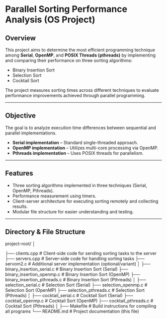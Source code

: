 # Parallel Sorting Performance Analysis (OS Project)

## Overview
This project aims to determine the most efficient programming technique among **Serial**, **OpenMP**, and **POSIX Threads (pthreads)** by implementing and comparing their performance on three sorting algorithms:
- Binary Insertion Sort
- Selection Sort
- Cocktail Sort

The project measures sorting times across different techniques to evaluate performance improvements achieved through parallel programming.

---

## Objective
The goal is to analyze execution time differences between sequential and parallel implementations.  
- **Serial implementation** – Standard single-threaded approach.  
- **OpenMP implementation** – Utilizes multi-core processing via OpenMP.  
- **Pthreads implementation** – Uses POSIX threads for parallelism.

---

## Features
- Three sorting algorithms implemented in three techniques (Serial, OpenMP, Pthreads).  
- Performance measurement using timers.  
- Client-server architecture for executing sorting remotely and collecting results.  
- Modular file structure for easier understanding and testing.

---

## Directory & File Structure
project-root/
│

├── clients.cpp # Client-side code for sending sorting tasks to the server
├── servers.cpp # Server-side code for handling sorting tasks
├── servom2.c # Additional server implementation (optional/variant)
│
├── binary_insertion_serial.c # Binary Insertion Sort (Serial)
├── binary_insertion_openmp.c # Binary Insertion Sort (OpenMP)
├── binary_insertion_pthreads.c # Binary Insertion Sort (Pthreads)
│
├── selection_serial.c # Selection Sort (Serial)
├── selection_openmp.c # Selection Sort (OpenMP)
├── selection_pthreads.c # Selection Sort (Pthreads)
│
├── cocktail_serial.c # Cocktail Sort (Serial)
├── cocktail_openmp.c # Cocktail Sort (OpenMP)
├── cocktail_pthreads.c # Cocktail Sort (Pthreads)
│
├── Makefile # Build instructions for compiling all programs
└── README.md # Project documentation (this file)
